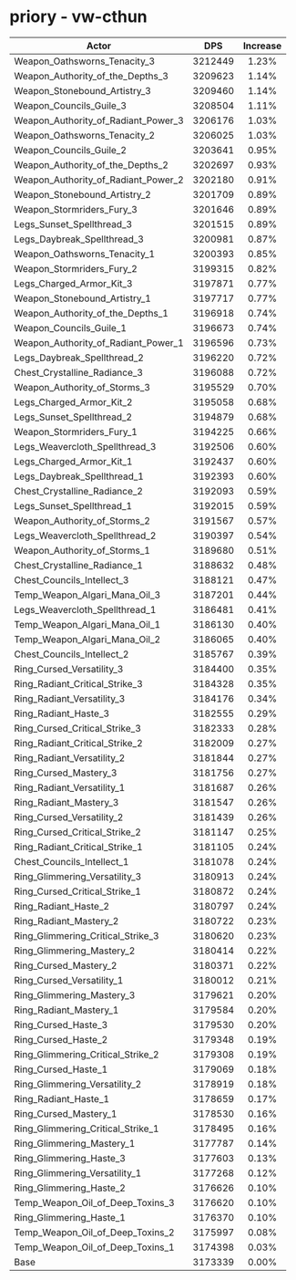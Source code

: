 # priory - vw-cthun
| Actor | DPS | Increase |
|---|:---:|:---:|
|Weapon_Oathsworns_Tenacity_3|3212449|1.23%|
|Weapon_Authority_of_the_Depths_3|3209623|1.14%|
|Weapon_Stonebound_Artistry_3|3209460|1.14%|
|Weapon_Councils_Guile_3|3208504|1.11%|
|Weapon_Authority_of_Radiant_Power_3|3206176|1.03%|
|Weapon_Oathsworns_Tenacity_2|3206025|1.03%|
|Weapon_Councils_Guile_2|3203641|0.95%|
|Weapon_Authority_of_the_Depths_2|3202697|0.93%|
|Weapon_Authority_of_Radiant_Power_2|3202180|0.91%|
|Weapon_Stonebound_Artistry_2|3201709|0.89%|
|Weapon_Stormriders_Fury_3|3201646|0.89%|
|Legs_Sunset_Spellthread_3|3201515|0.89%|
|Legs_Daybreak_Spellthread_3|3200981|0.87%|
|Weapon_Oathsworns_Tenacity_1|3200393|0.85%|
|Weapon_Stormriders_Fury_2|3199315|0.82%|
|Legs_Charged_Armor_Kit_3|3197871|0.77%|
|Weapon_Stonebound_Artistry_1|3197717|0.77%|
|Weapon_Authority_of_the_Depths_1|3196918|0.74%|
|Weapon_Councils_Guile_1|3196673|0.74%|
|Weapon_Authority_of_Radiant_Power_1|3196596|0.73%|
|Legs_Daybreak_Spellthread_2|3196220|0.72%|
|Chest_Crystalline_Radiance_3|3196088|0.72%|
|Weapon_Authority_of_Storms_3|3195529|0.70%|
|Legs_Charged_Armor_Kit_2|3195058|0.68%|
|Legs_Sunset_Spellthread_2|3194879|0.68%|
|Weapon_Stormriders_Fury_1|3194225|0.66%|
|Legs_Weavercloth_Spellthread_3|3192506|0.60%|
|Legs_Charged_Armor_Kit_1|3192437|0.60%|
|Legs_Daybreak_Spellthread_1|3192393|0.60%|
|Chest_Crystalline_Radiance_2|3192093|0.59%|
|Legs_Sunset_Spellthread_1|3192015|0.59%|
|Weapon_Authority_of_Storms_2|3191567|0.57%|
|Legs_Weavercloth_Spellthread_2|3190397|0.54%|
|Weapon_Authority_of_Storms_1|3189680|0.51%|
|Chest_Crystalline_Radiance_1|3188632|0.48%|
|Chest_Councils_Intellect_3|3188121|0.47%|
|Temp_Weapon_Algari_Mana_Oil_3|3187201|0.44%|
|Legs_Weavercloth_Spellthread_1|3186481|0.41%|
|Temp_Weapon_Algari_Mana_Oil_1|3186130|0.40%|
|Temp_Weapon_Algari_Mana_Oil_2|3186065|0.40%|
|Chest_Councils_Intellect_2|3185767|0.39%|
|Ring_Cursed_Versatility_3|3184400|0.35%|
|Ring_Radiant_Critical_Strike_3|3184328|0.35%|
|Ring_Radiant_Versatility_3|3184176|0.34%|
|Ring_Radiant_Haste_3|3182555|0.29%|
|Ring_Cursed_Critical_Strike_3|3182333|0.28%|
|Ring_Radiant_Critical_Strike_2|3182009|0.27%|
|Ring_Radiant_Versatility_2|3181844|0.27%|
|Ring_Cursed_Mastery_3|3181756|0.27%|
|Ring_Radiant_Versatility_1|3181687|0.26%|
|Ring_Radiant_Mastery_3|3181547|0.26%|
|Ring_Cursed_Versatility_2|3181439|0.26%|
|Ring_Cursed_Critical_Strike_2|3181147|0.25%|
|Ring_Radiant_Critical_Strike_1|3181105|0.24%|
|Chest_Councils_Intellect_1|3181078|0.24%|
|Ring_Glimmering_Versatility_3|3180913|0.24%|
|Ring_Cursed_Critical_Strike_1|3180872|0.24%|
|Ring_Radiant_Haste_2|3180797|0.24%|
|Ring_Radiant_Mastery_2|3180722|0.23%|
|Ring_Glimmering_Critical_Strike_3|3180620|0.23%|
|Ring_Glimmering_Mastery_2|3180414|0.22%|
|Ring_Cursed_Mastery_2|3180371|0.22%|
|Ring_Cursed_Versatility_1|3180012|0.21%|
|Ring_Glimmering_Mastery_3|3179621|0.20%|
|Ring_Radiant_Mastery_1|3179584|0.20%|
|Ring_Cursed_Haste_3|3179530|0.20%|
|Ring_Cursed_Haste_2|3179348|0.19%|
|Ring_Glimmering_Critical_Strike_2|3179308|0.19%|
|Ring_Cursed_Haste_1|3179069|0.18%|
|Ring_Glimmering_Versatility_2|3178919|0.18%|
|Ring_Radiant_Haste_1|3178659|0.17%|
|Ring_Cursed_Mastery_1|3178530|0.16%|
|Ring_Glimmering_Critical_Strike_1|3178495|0.16%|
|Ring_Glimmering_Mastery_1|3177787|0.14%|
|Ring_Glimmering_Haste_3|3177603|0.13%|
|Ring_Glimmering_Versatility_1|3177268|0.12%|
|Ring_Glimmering_Haste_2|3176626|0.10%|
|Temp_Weapon_Oil_of_Deep_Toxins_3|3176620|0.10%|
|Ring_Glimmering_Haste_1|3176370|0.10%|
|Temp_Weapon_Oil_of_Deep_Toxins_2|3175997|0.08%|
|Temp_Weapon_Oil_of_Deep_Toxins_1|3174398|0.03%|
|Base|3173339|0.00%|
